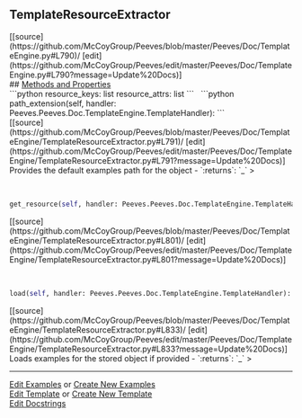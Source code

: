 ## <a id="Peeves.Doc.TemplateEngine.TemplateResourceExtractor">TemplateResourceExtractor</a> 

<div class="docs-source-link" markdown="1">
[[source](https://github.com/McCoyGroup/Peeves/blob/master/Peeves/Doc/TemplateEngine.py#L790)/
[edit](https://github.com/McCoyGroup/Peeves/edit/master/Peeves/Doc/TemplateEngine.py#L790?message=Update%20Docs)]
</div>









<div class="collapsible-section">
 <div class="collapsible-section collapsible-section-header" markdown="1">
## <a class="collapse-link" data-toggle="collapse" href="#methods" markdown="1"> Methods and Properties</a> <a class="float-right" data-toggle="collapse" href="#methods"><i class="fa fa-chevron-down"></i></a>
 </div>
 <div class="collapsible-section collapsible-section-body collapse " id="methods" markdown="1">
 ```python
resource_keys: list
resource_attrs: list
```
<a id="Peeves.Doc.TemplateEngine.TemplateResourceExtractor.path_extension" class="docs-object-method">&nbsp;</a> 
```python
path_extension(self, handler: Peeves.Peeves.Doc.TemplateEngine.TemplateHandler): 
```
<div class="docs-source-link" markdown="1">
[[source](https://github.com/McCoyGroup/Peeves/blob/master/Peeves/Doc/TemplateEngine/TemplateResourceExtractor.py#L791)/
[edit](https://github.com/McCoyGroup/Peeves/edit/master/Peeves/Doc/TemplateEngine/TemplateResourceExtractor.py#L791?message=Update%20Docs)]
</div>
Provides the default examples path for the object
  - `:returns`: `_`
    >


<a id="Peeves.Doc.TemplateEngine.TemplateResourceExtractor.get_resource" class="docs-object-method">&nbsp;</a> 
```python
get_resource(self, handler: Peeves.Peeves.Doc.TemplateEngine.TemplateHandler, keys=None, attrs=None): 
```
<div class="docs-source-link" markdown="1">
[[source](https://github.com/McCoyGroup/Peeves/blob/master/Peeves/Doc/TemplateEngine/TemplateResourceExtractor.py#L801)/
[edit](https://github.com/McCoyGroup/Peeves/edit/master/Peeves/Doc/TemplateEngine/TemplateResourceExtractor.py#L801?message=Update%20Docs)]
</div>


<a id="Peeves.Doc.TemplateEngine.TemplateResourceExtractor.load" class="docs-object-method">&nbsp;</a> 
```python
load(self, handler: Peeves.Peeves.Doc.TemplateEngine.TemplateHandler): 
```
<div class="docs-source-link" markdown="1">
[[source](https://github.com/McCoyGroup/Peeves/blob/master/Peeves/Doc/TemplateEngine/TemplateResourceExtractor.py#L833)/
[edit](https://github.com/McCoyGroup/Peeves/edit/master/Peeves/Doc/TemplateEngine/TemplateResourceExtractor.py#L833?message=Update%20Docs)]
</div>
Loads examples for the stored object if provided
  - `:returns`: `_`
    >
 </div>
</div>











---

[Edit Examples](https://github.com/McCoyGroup/Peeves/edit/gh-pages/ci/examples/Peeves/Doc/TemplateEngine/TemplateResourceExtractor.md) or 
[Create New Examples](https://github.com/McCoyGroup/Peeves/new/gh-pages/?filename=ci/examples/Peeves/Doc/TemplateEngine/TemplateResourceExtractor.md) <br/>
[Edit Template](https://github.com/McCoyGroup/Peeves/edit/gh-pages/ci/docs/Peeves/Doc/TemplateEngine/TemplateResourceExtractor.md) or 
[Create New Template](https://github.com/McCoyGroup/Peeves/new/gh-pages/?filename=ci/docs/templates/Peeves/Doc/TemplateEngine/TemplateResourceExtractor.md) <br/>
[Edit Docstrings](https://github.com/McCoyGroup/Peeves/edit/master/Peeves/Doc/TemplateEngine.py#L790?message=Update%20Docs)